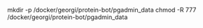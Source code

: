 mkdir -p /docker/georgi/protein-bot/pgadmin_data
chmod -R 777 /docker/georgi/protein-bot/pgadmin_data